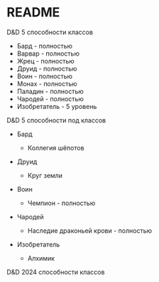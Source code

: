 # README

D&D 5 способности классов

- Бард - полностью
- Варвар - полностью
- Жрец - полностью
- Друид - полностью
- Воин - полностью
- Монах - полностью
- Паладин - полностью
- Чародей - полностью
- Изобретатель - 5 уровень

D&D 5 способности под классов

- Бард
  - Коллегия шёпотов

- Друид
  - Круг земли

- Воин
  - Чемпион - полностью

- Чародей
  - Наследие драконьей крови - полностью

- Изобретатель
  - Алхимик

D&D 2024 способности классов
